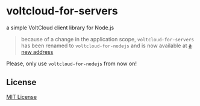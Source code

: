 # voltcloud-for-servers #

a simple VoltCloud client library for Node.js

> because of a change in the application scope, `voltcloud-for-servers` has been renamed to `voltcloud-for-nodejs` and is now available at [a new address](https://github.com/rozek/voltcloud-for-nodejs)

Please, only use `voltcloud-for-nodejs` from now on!

## License ##

[MIT License](LICENSE.md)
